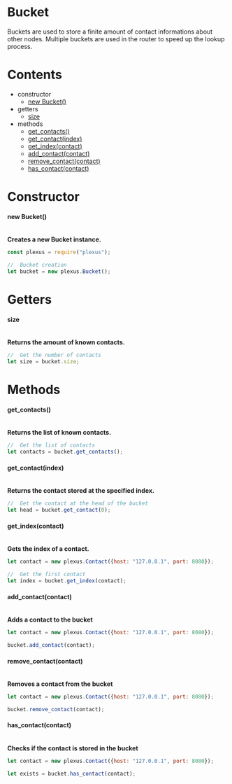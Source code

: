# **Bucket**

Buckets are used to store a finite amount of contact informations about other nodes.
Multiple buckets are used in the router to speed up the lookup process.

# **Contents**

* constructor
    * [new Bucket()](#new-itemoptions)
* getters
    * [size](#size)
* methods
    * [get_contacts()](#get_contacts)
    * [get_contact(index)](#get_contactindex)
    * [get_index(contact)](#get_indexcontact)
    * [add_contact(contact)](#add_contactcontact)
    * [remove_contact(contact)](#remove_contactcontact)
    * [has_contact(contact)](#has_contactcontact)

# **Constructor**

#### new Bucket()

\
**Creates a new Bucket instance.**
```js
const plexus = require("plexus");

//  Bucket creation
let bucket = new plexus.Bucket();
```

# **Getters**

#### size

\
**Returns the amount of known contacts.**
```js
//  Get the number of contacts
let size = bucket.size;
```

# **Methods**

#### get_contacts()

\
**Returns the list of known contacts.**
```js
//  Get the list of contacts
let contacts = bucket.get_contacts();
```

#### get_contact(index)

\
**Returns the contact stored at the specified index.**
```js
//  Get the contact at the head of the bucket
let head = bucket.get_contact(0);
```

#### get_index(contact)

\
**Gets the index of a contact.**
```js
let contact = new plexus.Contact({host: "127.0.0.1", port: 8080});

//  Get the first contact
let index = bucket.get_index(contact);
```

#### add_contact(contact)

\
**Adds a contact to the bucket**
```js
let contact = new plexus.Contact({host: "127.0.0.1", port: 8080});

bucket.add_contact(contact);
```

#### remove_contact(contact)

\
**Removes a contact from the bucket**
```js
let contact = new plexus.Contact({host: "127.0.0.1", port: 8080});

bucket.remove_contact(contact);
```

#### has_contact(contact)

\
**Checks if the contact is stored in the bucket**
```js
let contact = new plexus.Contact({host: "127.0.0.1", port: 8080});

let exists = bucket.has_contact(contact);
```